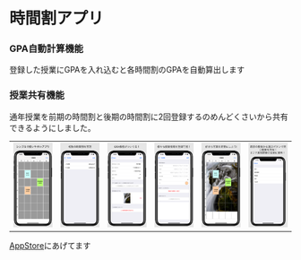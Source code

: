 # 時間割アプリ

### GPA自動計算機能
登録した授業にGPAを入れ込むと各時間割のGPAを自動算出します

### 授業共有機能
通年授業を前期の時間割と後期の時間割に2回登録するのめんどくさいから共有できるようにしました。

<table>
<tr>
<td><img src="screenshot/Apple_iPhone_Xs_Max_6_5-inch_1242x2688_Screenshot1.png" width=123px></td>
<td><img src="screenshot/Apple_iPhone_Xs_Max_6_5-inch_1242x2688_Screenshot2.png" width=123px></td>
<td><img src="screenshot/Apple_iPhone_Xs_Max_6_5-inch_1242x2688_Screenshot3.png" width=123px></td>
<td><img src="screenshot/Apple_iPhone_Xs_Max_6_5-inch_1242x2688_Screenshot4.png" width=123px></td>
<td><img src="screenshot/Apple_iPhone_Xs_Max_6_5-inch_1242x2688_Screenshot5.png" width=123px></td>
<td><img src="screenshot/Apple_iPhone_Xs_Max_6_5-inch_1242x2688_Screenshot6.png" width=123px></td>
</tr>
</table>

[AppStore](https://apps.apple.com/jp/app/時間割-gpa計算機能付き/id1511126473#?platform=iphone)にあげてます
